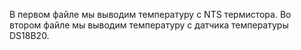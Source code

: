 В первом файле мы выводим температуру с NTS термистора. 
Во втором файле мы выводим температуру с датчика температуры DS18B20.
